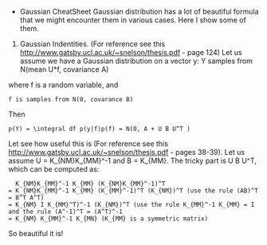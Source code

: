 - Gaussian CheatSheet
Gaussian distribution has a lot of beautiful formula that we might encounter them in various cases. Here I show some of them.

1. Gaussian Indentities. (For reference see this http://www.gatsby.ucl.ac.uk/~snelson/thesis.pdf - page 124)
Let us assume we have a Gaussian distribution on a vector y:
    Y samples from N(mean U*f, covariance A)
    
where f is a random variable, and

    f is samples from N(0, covarance B)
Then

    p(Y) = \integral df p(y|f)p(f) = N(0, A + U B U^T )

Let see how useful this is (For reference see this http://www.gatsby.ucl.ac.uk/~snelson/thesis.pdf - pages 38-39). Let us assume U = K_{NM}K_{MM}^-1 and B = K_{MM}. The tricky part is U B U^T, which can be computed
as:

      K_{NM}K_{MM}^-1 K_{MM} (K_{NM}K_{MM}^-1)^T
    = K_{NM}K_{MM}^-1 K_{MM} (K_{MM}^-1)^T (K_{NM})^T (use the rule (AB)^T = B^T A^T)
    = K_{NM} I K_{MM}^T)^-1 (K_{NM})^T (use the rule K_{MM}^-1 K_{MM} = I and the rule (A^-1)^T = (A^T)^-1
    = K_{NM} K_{MM}^-1 K_{MN} (K_{MM} is a symmetric matrix)

So beautiful it is!
